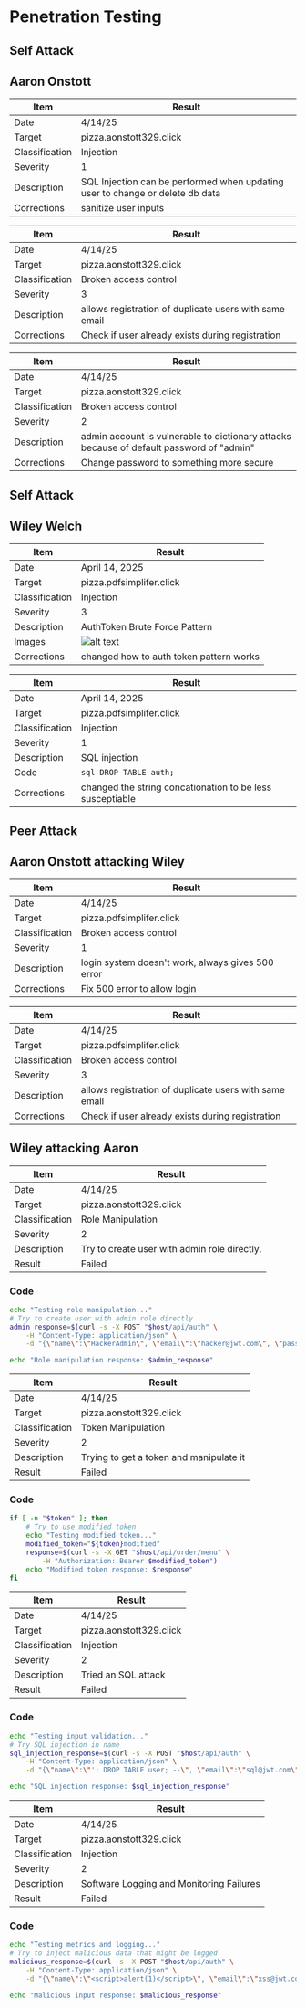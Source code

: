 # Penetration Testing

## Self Attack
## Aaron Onstott
| Item           | Result                                                                        |
| -------------- | ----------------------------------------------------------------------------- |
| Date           | 4/14/25                                                                       |
| Target         | pizza.aonstott329.click                                                       |
| Classification | Injection                                                                     |
| Severity       | 1                                                                             |
| Description    | SQL Injection can be performed when updating user to change or delete db data |
| Corrections    | sanitize user inputs                                                          |

| Item           | Result                                                 |
| -------------- | ------------------------------------------------------ |
| Date           | 4/14/25                                                |
| Target         | pizza.aonstott329.click                                |
| Classification | Broken access control                                  |
| Severity       | 3                                                      |
| Description    | allows registration of duplicate users with same email |
| Corrections    | Check if user already exists during registration       |

| Item           | Result                                                                                   |
| -------------- | ---------------------------------------------------------------------------------------- |
| Date           | 4/14/25                                                                                  |
| Target         | pizza.aonstott329.click                                                                  |
| Classification | Broken access control                                                                    |
| Severity       | 2                                                                                        |
| Description    | admin account is vulnerable to dictionary attacks because of default password of "admin" |
| Corrections    | Change password to something more secure                                                 |

## Self Attack
## Wiley Welch
| Item           | Result                                  |
| -------------- | --------------------------------------- |
| Date           | April 14, 2025                          |
| Target         | pizza.pdfsimplifer.click                |
| Classification | Injection                               |
| Severity       | 3                                       |
| Description    | AuthToken Brute Force Pattern           |
| Images         | ![alt text](images/image.png) <br/>     |
| Corrections    | changed how to auth token pattern works |


| Item           | Result                                                    |
| -------------- | --------------------------------------------------------- |
| Date           | April 14, 2025                                            |
| Target         | pizza.pdfsimplifer.click                                  |
| Classification | Injection                                                 |
| Severity       | 1                                                         |
| Description    | SQL injection                                             |
| Code           | `sql DROP TABLE auth;`                                    |
| Corrections    | changed the string concationation to be less susceptiable |



## Peer Attack
## Aaron Onstott attacking Wiley
| Item           | Result                                            |
| -------------- | ------------------------------------------------- |
| Date           | 4/14/25                                           |
| Target         | pizza.pdfsimplifer.click                          |
| Classification | Broken access control                             |
| Severity       | 1                                                 |
| Description    | login system doesn't work, always gives 500 error |
| Corrections    | Fix 500 error to allow login                      |

| Item           | Result                                                 |
| -------------- | ------------------------------------------------------ |
| Date           | 4/14/25                                                |
| Target         | pizza.pdfsimplifer.click                               |
| Classification | Broken access control                                  |
| Severity       | 3                                                      |
| Description    | allows registration of duplicate users with same email |
| Corrections    | Check if user already exists during registration       |

## Wiley attacking Aaron
| Item           | Result                                                 |
| -------------- | ------------------------------------------------------ |
| Date           | 4/14/25                                                |
| Target         | pizza.aonstott329.click                               |
| Classification | Role Manipulation                                  |
| Severity       | 2                                                      |
| Description    | Try to create user with admin role directly.  |
| Result    | Failed  |
### Code
```sh
echo "Testing role manipulation..."
# Try to create user with admin role directly
admin_response=$(curl -s -X POST "$host/api/auth" \
    -H "Content-Type: application/json" \
    -d "{\"name\":\"HackerAdmin\", \"email\":\"hacker@jwt.com\", \"password\":\"hacker123\", \"roles\": [{\"role\": \"admin\"}]}")

echo "Role manipulation response: $admin_response"
```

| Item           | Result                                                 |
| -------------- | ------------------------------------------------------ |
| Date           | 4/14/25                                                |
| Target         | pizza.aonstott329.click                               |
| Classification | Token Manipulation                                  |
| Severity       | 2                                                      |
| Description    | Trying to get a token and manipulate it|
| Result    | Failed  |
### Code
```sh token=$(echo "$user_response" | jq -r '.token')
if [ -n "$token" ]; then
    # Try to use modified token
    echo "Testing modified token..."
    modified_token="${token}modified"
    response=$(curl -s -X GET "$host/api/order/menu" \
        -H "Authorization: Bearer $modified_token")
    echo "Modified token response: $response"
fi
```
| Item           | Result                                                 |
| -------------- | ------------------------------------------------------ |
| Date           | 4/14/25                                                |
| Target         | pizza.aonstott329.click                               |
| Classification | Injection                                  |
| Severity       | 2                                                      |
| Description    | Tried an SQL attack |
| Result    | Failed  |
### Code
```sh
echo "Testing input validation..."
# Try SQL injection in name
sql_injection_response=$(curl -s -X POST "$host/api/auth" \
    -H "Content-Type: application/json" \
    -d "{\"name\":\"'; DROP TABLE user; --\", \"email\":\"sql@jwt.com\", \"password\":\"sql123\"}")

echo "SQL injection response: $sql_injection_response"
```

| Item           | Result                                                 |
| -------------- | ------------------------------------------------------ |
| Date           | 4/14/25                                                |
| Target         | pizza.aonstott329.click                               |
| Classification | Injection                                  |
| Severity       | 2                                                      |
| Description    | Software Logging and Monitoring Failures |
| Result    | Failed  |
### Code
```sh
echo "Testing metrics and logging..."
# Try to inject malicious data that might be logged
malicious_response=$(curl -s -X POST "$host/api/auth" \
    -H "Content-Type: application/json" \
    -d "{\"name\":\"<script>alert(1)</script>\", \"email\":\"xss@jwt.com\", \"password\":\"xss123\"}")

echo "Malicious input response: $malicious_response"
```

